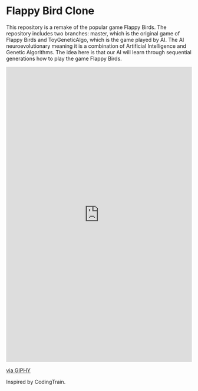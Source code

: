 # Flappy Bird Clone

This repository is a remake of the popular game Flappy Birds. The repository includes two branches: master, which is the original game of Flappy Birds and ToyGeneticAlgo, which is the game played by AI. The AI neuroevolutionary meaning it is a combination of Artificial Intelligence and Genetic Algorithms. The idea here is that our AI will learn through sequential generations how to play the game Flappy Birds. 

<div style="width:100%;height:0;padding-bottom:159%;position:relative;"><iframe src="https://giphy.com/embed/Q72zwMTEvsDuCqcrNu" width="100%" height="100%" style="position:absolute" frameBorder="0" class="giphy-embed" allowFullScreen></iframe></div><p><a href="https://giphy.com/gifs/Q72zwMTEvsDuCqcrNu">via GIPHY</a></p>

Inspired by CodingTrain. 
